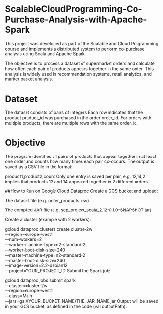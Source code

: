 # ScalableCloudProgramming-Co-Purchase-Analysis-with-Apache-Spark
This project was developed as part of the Scalable and Cloud Programming course and implements a distributed system to perform co-purchase analysis using Scala and Apache Spark.

The objective is to process a dataset of supermarket orders and calculate how often each pair of products appears together in the same order. This analysis is widely used in recommendation systems, retail analytics, and market basket analysis.

# Dataset

The dataset consists of pairs of integers
Each row indicates that the product product_id was purchased in the order order_id. For orders with multiple products, there are multiple rows with the same order_id.

# Objective
The program identifies all pairs of products that appear together in at least one order and counts how many times each pair co-occurs. The output is saved as a CSV file in the format:

product1,product2,count
Only one entry is saved per pair, e.g. 12,14,2 implies that products 12 and 14 appeared together in 2 different orders.

##How to Run on Google Cloud Dataproc
Create a GCS bucket and upload:

The dataset file (e.g. order_products.csv)

The compiled JAR file (e.g. scp_project_scala_2.12-0.1.0-SNAPSHOT.jar)

Create a cluster (example with 2 workers):

gcloud dataproc clusters create cluster-2w \
  --region=europe-west1 \
  --num-workers=2 \
  --worker-machine-type=n2-standard-2 \
  --worker-boot-disk-size=240 \
  --master-machine-type=n2-standard-2 \
  --master-boot-disk-size=240 \
  --image-version=2.2-debian12 \
  --project=YOUR_PROJECT_ID
Submit the Spark job:

gcloud dataproc jobs submit spark \
  --cluster=cluster-2w \
  --region=europe-west1 \
  --class=Main \
  --jars=gs://YOUR_BUCKET_NAME/THE_JAR_NAME.jar
Output will be saved in your GCS bucket, as defined in the code (val outputPath).

